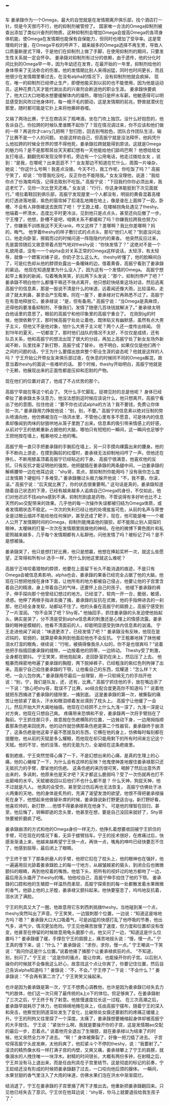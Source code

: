 # -
车
姜承錄作为一个Omega，最大的自觉就是在发情期离开俱乐部，找个酒店打一针。但是今天很巧不行，他的抑制剂被管控了。
国家唯一合法的Omega抑制剂被查出添加了类似兴奋剂的物质，这种抑制剂会增加Omega会提高Omega的各项身体机能，使Omega在发情期也能保有自保能力，但同时也增加了受孕率。这是管理局的计量，在Omega平权的呼声下，越来越多的Omega选择不再生育，导致人口质量断崖式下降，于是他们在抑制剂上做了手脚，在使用抑制剂的期间，只要发生性关系就一定会怀孕。
姜承錄对抑制剂有过分的依赖，由于遗传，他的分化时间比别的Omega早一年，因为年幼还在发育，在最开始的一年里，抑制剂给他的身体带来了无法弥合的伤害。他的发情期比别人来得凶猛，同时也时间更长，而且他很少在发情期里晕过去，在没有alpha的情况下，没有抑制剂他就会疯掉。
现在，唯一的抑制剂已经停止生产，即便他能买到以前的也不能使用，因为他是运动员，这种花费几天才能代谢出去的兴奋剂会断送他的职业生涯。
姜承錄快要疯了，他大口大口地喝水想要缓解体内的燥热，哪怕只是杯水车薪。他敏感得可以明显感受到风吹过他身体时，每一根汗毛的颤动，这是发情期的前兆，野兽就潜伏在那里，随时都可能是它扑上来将他撕碎吞噬。
 
又输了两场比赛，宁王在商店买了瓶啤酒，坐在门坎上独饮。没什么好抱怨的，他告诉自己，你拉跨的时候队里谁瞧不起你了？现在情况调过来，你不应该和他们做的一样？再说你才carry几把啊？愁归愁，回去别甩脸色，团队合作团队生活，输了比赛不是一个人的问题。
劝是这样劝自己，但高振宁就是没法释怀，他妈凭什么他拉跨的时候全世界的恨不得他死，姜承錄拉跨就能得到原谅。这就是Omega的魅力吗？是不是那帮屌丝天天都幻想有一天他能给他们舔鸡巴啊？
他想给给女友打电话，翻翻兜却发现没带手机，旁边有一个公用电话，他走过拨给女友 ，说到：“是我，在哪呢？出来逛逛不？”
女友那边不知道在忙什么，周围一片噪杂，她说：“你这什么号啊！我差点没接。今天不行，我工作呢，你吃饭了吗？”
高振宁笑了，却说：“你管我吃没吃，反正你也不能陪我。”
女友没理他，说道：“我给你点了份海南鸡饭，记得去取别不吃饭。”
高振宁说：“下回我约你你必须出来，我这老忙了，见你一次比登天还难。”
女友说：“行行，你这身体能挺到下次见面就行。”
塔拉着鞋回到俱乐部，高振宁发现屋里一个人都没有，明丽的黄昏混着高楼的灯透进落地窗，紫色的窗帘掉了扣凌乱地摊在地上，像是谁在上面摔了一跤。卧槽，不会有人摔倒被送去医院了吧！
宁王跑上楼，在楼梯拐角处遇见了theshy。他端着一杯清水，态度比平时更冷淡，见到他只是点点头，甚至还向后撤了一步。
宁王懵了，他想，卧槽不是吧，咱俩关系不都缓和了吗？你嫌我拉跨我也努力c了，你嫌我不训练我这不天天rank，咋又这样了？差哪啊？我比你差哪啊？妈的，晦气。
他学着theshy的样子敷衍式的点点头，那句“他们人呢？”到底没问出口，他走向卧室，擦肩而过的时候问道一阵隐隐约约的果香。
他突然反应过来，先是震惊随后又故意带着点怒气地对theshy说：“你快发情了？”
这绝对不是一个礼貌用语，没有一一个alpha会对关系正常的Omega这样说话，太轻浮，有太轻辱，就像一个嫖客对婊子说，你奶子怎么这么大。
theshy听懂了，他的脸瞬间白了，可是红色却从他的脖颈处露出一条暧昧的边，借着黄昏，高振宁看到了姜承錄的窘迫。
他现在知道屋里为什么没人了，因为这有一个发情的Omega。
高振宁想起早上看到的新闻，勾着嘴角笑笑，扒拉两下头发说：“那个，抑制剂停产了吧？”
姜承錄不明白他什么都懂干嘛还不快点离开，他只想赶快结束这场对话，然后逃离高振宁的信息素，那是一股说不清是什么的味道，远着闻还像大雨，比较温和，走进了就太刺鼻，甚至会产生眩晕。同在一屋下，姜承禄对它再熟悉不过了。高振宁在有意地释放它。姜承禄说：“是，但有备用。”
高振宁说：“当Omega是真麻烦，还得他妈要准备抑制剂，不像我们，发情了随便几百块钱就解决了。”
姜承禄太明白他话里的意思了。眼前的高振宁和他印象里的高振宁重合了。
在刚到ig的时候，他很依赖宁王，那时候高振宁处处让着他，既体贴又有幽默感，虽然有点大男子主义，但他又不是他对象，怕什么大男子主义呢？两个人还一度传出绯闻。
但到19年的夏天，一切都变了，那时他们战队的情况不太好，不仅仅是成绩，还有队员关系，他和高振宁的想法出现了很大的分歧，再加上高振宁处了新女友场外新闻不断，队里找来了新打野，高振宁成了替补。
他不明白，如果仅仅是他们两个之间的问题的话，宁王为什么要摆出放弃整个职业生涯的姿态呢？他就是这样的人吗？
宁王开始公开带女友来俱乐部过夜，在休息的时候同不同的Omega厮混，故意当着theshy的面说一些难听的话。
那个时候，theshy开始明白，高振宁他就是个无赖，他展现出来的正面性都是压抑和忍耐的产物。
 
现在他们的位置对调了，他成了不占优势的那个。
 
高振宁早就在等这个机会了。
凭什么手忙脚乱，捉襟见肘的总是他呢？
身体已经牵扯了姜承錄太多注意力，他没法想到这时候应该说什么，他只想离开。高振宁看出了他的意图，拉住他说：“要不你也试试alpha的方法？我不要钱，免费让你体验一次。”
姜承錄用力挣脱他说：“别，别，不要。”
高振宁的信息素以绝对压制的势头喷涌向他，他仿佛被泡在一场洪水里，不管他心里有多不愿意，可是体内的信息素却像闻到肉味的豺狼哄地从笼子里跑了出来。信息素的吸引带来情感上的好感，从前对宁王的依赖重新占据他的大脑，哪怕只有短短的一瞬间，这一瞬间也足够宁王把他按在墙上，粗暴地咬上他的嘴。
 
高振宁用一直只手把姜承錄的手腕扣在墙上，另一只手摸向裸露出来的腰身。他的手不断向上游走，在摸到胸前的红缨时，姜承禄无法抑制地闷哼了一声。但他还在挣扎，不断用膝盖顶着高振宁已经贴近的下身。
高振宁很满意，他喜欢他的反抗，只有反抗才能证明他的强势。他把腿插在姜承錄的两条腿中间，一边姜承錄的解裤腰带一边在他耳边说：“shy哥，乖点，那抑制剂你能用吗？没有我你怎么度过发情期？硬挺吗？多难受。”
姜承錄撇过头极力躲开他说：“不，我不要。你滚，滚。”
高振宁说：“后天就比赛了，你的状态很重要啊。”
这句话是真的，姜承錄知道随着自己状态的下滑，已经有越来越多人诟病自己Omega的身份，不仅如此，他们对他迟迟不找alpha感到不满，抑制剂到底是药物，不管说得有多好听也比不上天然的ao交配带来的效果。几乎他的每一次操作失误都被归结为Omega体质，或者发情期状态不稳定。一次次的失利已经让他的处境岌岌可危，从前的名声与荣誉全是过眼云烟并不能给他任何保护，甚至还成了靶子，现在，他可能是唯一一个被人公开了发情期时间的Omega，抑制剂能掩盖他的狼狈，却不能阻止别人窥探的眼神，太暧昧的打量一次次在发情期里挑拨他的神经。在他的微博下黄色图片和私密照越来越多，几乎每个发情期都有人私聊他，问他发情了吗？被标记了吗？是不是想被操。
 
 
姜承錄哭了，他只是想打好比赛，他只是想赢，他想在捧起奖杯一次，就这么些愿望，正常得和所有lol 选手一样，凭什么到他这里就这么难呢？
 
高振宁正啃咬着猎物的脖颈，他要在上面留下长久不能消退的痕迹，不是只有Omega会被信息素影响，alpha也会，姜承錄的果香已经完全占据了他的大脑，他现在只想把他按在身体下面，让他所有的地方都被自己侵占，他要让他的子宫里含着自己的精液，身上带着自己的气味，还要怀上自己的孩子。
他褪下姜承錄的裤子，伸手探向那个他曾经幻想过的地方。已经湿了，软肉一开一合，脆弱，敏感，诱惑。他伸了两根手指进去捅了捅，姜承錄的反抗在式微，他的手指伸进去的一刹那，他已经全身发软，站都站不住了。他的头垂在高振宁的肩膀上，高振宁感受到了一片湿润。
“你不会哭了吧？Shy哥。”
他抽回手，抓住姜承錄的头发迫使他抬起头，确实是哭了，分不清是受到alpha信息素的刺激还是心理上的情感流露。姜承錄的眼神是模糊的，他看不清面前的人，却能明显感受到体内信息素的汹涌。
宁王走进他闻了闻说：“味道更浓了，已经发情了吧？”
姜承錄没有反映，他现在是迟钝的，软弱的，就算是牵条狗到他面前他也不会反抗。
宁王粗暴地抹了抹他被泪水打湿的眼角，继续说：“行啦，被搞得像我杀人似的，你不是也很爽吗？”说着他把手指插回姜承錄的缝隙，一边按着他的阴蒂，一边转动。
Theshy受了刺激，全身都在颤抖。
宁王笑笑，把他抱起来，走回卧室扔在床上，然后压了上去。
他粗暴而绵密地吻遍了姜承錄的胸膛，两下脱掉裤子，已经粗涨的紫红色刑拘弹了出来。高振宁自己掐住姜承錄的下颚，让他看自己的东西，炫耀道：“怎么样？大吧，一会儿包你爽。”
姜承錄用尽最后一丝理智，用一只软绵无力的手挡开他说：“别，宁，我们是队友，还，还有，比赛。”
高振宁抓住他的手，放在嘴边添了一下说：“放心吧shy哥，耽误不了比赛，ao结合配合度更高你不知道吗？”
说着他就把东西捅进了姜承錄的缝隙里，一捅到底。
这是姜承錄的第一次，被撕裂的痛苦让他锁紧了眉头，汗水和眼泪顺着发丝滴到了枕头上。
高振宁让他缓了一会儿，然后开始大开大阖地抽插，他现在已经顾不上什么九浅一深了，九浅一深是让对方爽，他现在只想自己爽。
疼痛带来恐惧和不安，姜承錄再一次将手臂挡在了胸前。宁王抓住那只手，故意按在伤疤横陈的位置，一边耸动下身，一边用拇指顺着那条伤疤来回抚弄。他的动作就仿佛那条伤疤是第二个性器官。姜承錄终于崩溃了，这条伤疤是他这辈子最不愿提及的东西，它横在他的身上，仿佛每时每刻都在提醒他，他从前的天赋是多么耀眼，而他现在却只能用剩下的所有时间来忘记这个天赋。他的不甘，他的没落，他的无能为力，全凝结在这条疤痕里。
 
看到疤痕，宁王突然觉得心痛了一下，不是幻想出来的心痛，是真的生理上的心痛，他的心蜷缩了一下，为什么会有这样的反映？他鬼使神差地握住姜承禄那只还无抵抗力的手臂，摩挲他的伤疤。
这条伤疤的来历很可笑，喝醉了然后出意外弄出来的，多讽刺，他原来也是天才吧？天才都这么脆弱吗？受了一次伤就再也打不出巅峰的水平。天赋被收回以后他们不也什么都不是？
什么天神，狗屁天神，他不过就是凡人。
他真的会受伤，甚至受过伤后再也无法恢复。
高振宁仿佛处于冰火两重的天地，他的身体是炙热的，充满了渴望发泄的欲望，他恨不得把姜承禄操死在身下，他想起来他做替补席的时候，姜承錄说新打野更适合ig，新打野好看，他喜欢帅的，新打野……他恨不得姜承禄死在他身下。
可是他的理智在回归，甚至，他后悔了，转瞬即逝的念头里，他甚至在想，要是自己没回来就好了，Shy哥快要被折磨疯了吧。
 
姜承錄崩溃的方式和他的Omega身份一样无力，他挣扎着想要收回被宁王抓住的手臂，可在现在的情况下看，无异于螳臂挡车。宁王的技术很好，在疼痛过后，快感渐渐涌上来，他越来越希望宁王快一点，再快一点，嘴角的呻吟已经快要忍不住了，他感到屈辱，最后闭上了眼睛。
 
宁王终于放下了那条折磨人的手臂，他把它扣在了枕头上，他的眼神也在强奸，他一遍遍用目光舔着姜承錄脸上的每一寸地方，从越皱越紧的眉头，到闭合后也微微颤抖的眼睛，再到他咬着的嘴唇。他低下头，把所有的视奸过的地方都吻了一边，最后用舌头撬开了theshy的嘴。怕他咬自己，高振宁伸手掐住了他的下颚。
姜承錄的口腔和他的生殖腔一样温热而柔软，高振宁探索到的每一处都散发着水果微微的香气，他舔上他的上牙膛，姜承禄又颤抖起来。他快要窒息了，呜呜地反抗着，泪水流了满脸。
 
宁王的刑具又大了一圈，他故意用它东刺西刺挑拨theshy。当他碰到某一个点，theshy突然叫出了声音。宁王笑笑，一边狠刺那个位置，一边说：“知道这是啥地方吗？嗯？”
姜承錄大口大口吸着气，可是凶猛的快感打乱了他呼吸的节奏，他出气多，进气少，情况更加危险。宁王见他痛苦放慢了速度，但力度和位置却没有改变，他甚至在停留的时候故意用龟头磨那个点。他又问了一边，“知道这是什么位置吗？”
姜承錄缓了缓，手撑在宁王的肩膀上，痛苦地摇头说：“慢，慢一点。”
宁王真的慢下来，说：“什么？”
姜承錄说：“求你，求你，慢一点。”
宁王嘲讽一下笑说：“我问你这是什么位置。”说着他捅了捅那个让姜承禄疯狂的点。
“不知道，别，别问了。”
宁王说：“这是你的骚点，能让你爽，也能操开你的子宫。以后别人操你的时候就不会像我这么好心，故意找这个点让你爽了，你要记住位置，然后自己告诉alpha知道吗？”
姜錄说：“不，不会。”
宁王停了一下说：“不会什么？”
姜承錄说：“不会再有第二次了。”
宁王笑笑又操起来。
 
也许是因为姜承錄是第一次，宁王不想费心调教他，也许是因为姜承錄已经失去力气的肢体，他们这一次只用了最传统的a上o下的体位。但足够爽了。在姜承錄射了三次之后，宁王终于有了射意。他放慢速度拉长这一过程。
在三次高潮之后，姜承錄早就耗尽了体力，他软绵绵地摊在床上，任由高振宁摆布，随着宁王的深入和突击，他察觉到阴道深处发生了变化，比破除处女膜还要剧烈的疼痛正缓缓上升。宁王的刑拘又往里探了一个深度。太痛了，姜承錄想要蜷缩起身体却被高振宁的大手按住。
宁王说：“紧张什么啊，我就是要操开你的子宫，这是发情期ao交配的最后一步，忍着点。”
说着他完全退出了生殖腔，就在姜承禄以为结束了的时候，他又突然全力冲了进去。
“啊！”
身体被撕裂了，好像一把刀插了进去。
子宫咬得高振宁头皮发麻，太他妈爽了，他扣紧斗个不停的theshy，说：“我要射了。”
滚烫的精热像水柱一样打满子宫的内壁，又爽又痛，姜承禄攀上了宁王的肩膀，就像溺水的人拽住唯一一块浮木。射精的时间很长，大概有两份多钟，在射精之后，宁王并没有马上退出来，而是任由刑具在子宫里结节。这是彻底的标记的前奏，宁王趁结还没有形成的时候把姜承錄翻了过去，一口咬向他后颈的腺体。
一瞬间，水果甘甜的香气里注入了大雨的味道，仿佛水果们泡在洪水中渐渐腐烂。
 
结消退了，宁王在姜承錄的子宫里捅了两下才推出去。他重新把姜承錄翻回来。只见他已经失去了意识。宁王伏在他耳边说：“shy哥，你马上就要退役给我生孩子了.”

